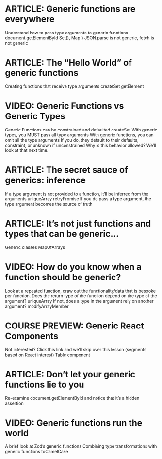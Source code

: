 # ARTICLE: Generic functions are everywhere

Understand how to pass type arguments to generic functions
document.getElementById
Set(), Map()
JSON.parse is not generic, fetch is not generic

# ARTICLE: The “Hello World” of generic functions

Creating functions that receive type arguments
createSet
getElement

# VIDEO: Generic Functions vs Generic Types

Generic Functions can be constrained and defaulted
createSet
With generic types, you MUST pass all type arguments
With generic functions, you can omit all the type arguments
If you do, they default to their defaults, constraint, or unknown if unconstrained
Why is this behavior allowed? We’ll look at that next time.

# ARTICLE: The secret sauce of generics: inference

If a type argument is not provided to a function, it’ll be inferred from the arguments
uniqueArray
retryPromise
If you do pass a type argument, the type argument becomes the source of truth

# ARTICLE: It’s not just functions and types that can be generic…

Generic classes
MapOfArrays<T>

# VIDEO: How do you know when a function should be generic?

Look at a repeated function, draw out the functionality/data that is bespoke per function.
Does the return type of the function depend on the type of the argument?
uniqueArray
If not, does a type in the argument rely on another argument?
modifyArrayMember

# COURSE PREVIEW: Generic React Components

Not interested? Click this link and we’ll skip over this lesson (segments based on React interest)
Table component

# ARTICLE: Don’t let your generic functions lie to you

Re-examine document.getElementById and notice that it’s a hidden assertion

# VIDEO: Generic functions run the world

A brief look at Zod’s generic functions
Combining type transformations with generic functions
toCamelCase
